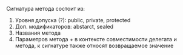 Сигнатура метода состоит из:
1) Уровня допуска (?): public, private, protected
2) Доп. модификаторов: abstarct, sealed
3) Названия метода
4) Параметров метода
\+ в контексте совместимости делегата и метода, к сигнатуре также относят возвращаемое значение
